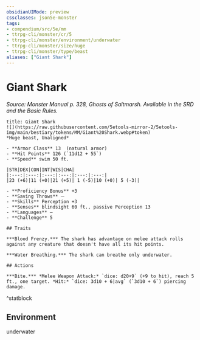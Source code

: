 ```yaml
---
obsidianUIMode: preview
cssclasses: json5e-monster
tags:
- compendium/src/5e/mm
- ttrpg-cli/monster/cr/5
- ttrpg-cli/monster/environment/underwater
- ttrpg-cli/monster/size/huge
- ttrpg-cli/monster/type/beast
aliases: ["Giant Shark"]
---
```

# Giant Shark
*Source: Monster Manual p. 328, Ghosts of Saltmarsh. Available in the SRD and the Basic Rules.*  

```ad-statblock
title: Giant Shark
![](https://raw.githubusercontent.com/5etools-mirror-2/5etools-img/main/bestiary/tokens/MM/Giant%20Shark.webp#token)
*Huge beast, Unaligned*

- **Armor Class** 13  (natural armor)
- **Hit Points** 126 (`11d12 + 55`)
- **Speed** swim 50 ft.

|STR|DEX|CON|INT|WIS|CHA|
|:---:|:---:|:---:|:---:|:---:|:---:|
|23 (+6)|11 (+0)|21 (+5)| 1 (-5)|10 (+0)| 5 (-3)|

- **Proficiency Bonus** +3
- **Saving Throws** ⏤
- **Skills** Perception +3
- **Senses** blindsight 60 ft., passive Perception 13
- **Languages** —
- **Challenge** 5

## Traits

***Blood Frenzy.*** The shark has advantage on melee attack rolls against any creature that doesn't have all its hit points.

***Water Breathing.*** The shark can breathe only underwater.

## Actions

***Bite.*** *Melee Weapon Attack:* `dice: d20+9` (+9 to hit), reach 5 ft., one target. *Hit:* `dice: 3d10 + 6|avg` (`3d10 + 6`) piercing damage.
```
^statblock

## Environment

underwater